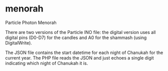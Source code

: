 # menorah
Particle Photon Menorah

There are two versions of the Particle INO file: the digital version uses all digital pins (D0-D7) for the candles and A0 for the shammash (using DigitalWrite).

The JSON file contains the start datetime for each night of Chanukah for the current year. The PHP file reads the JSON and just echoes a single digit indicating which night of Chanukah it is.
